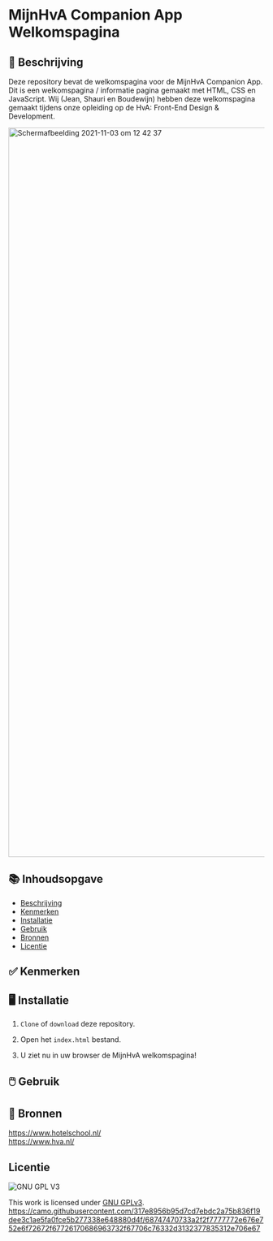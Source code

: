 # MijnHvA Companion App Welkomspagina

## 📄  Beschrijving

Deze repository bevat de welkomspagina voor de MijnHvA Companion App. Dit is een welkomspagina / informatie pagina gemaakt met HTML, CSS en JavaScript. Wij (Jean, Shauri en Boudewijn) hebben deze welkomspagina gemaakt tijdens onze opleiding op de HvA: Front-End Design & Development.

<img width="1437" alt="Schermafbeelding 2021-11-03 om 12 42 37" src="https://user-images.githubusercontent.com/45170095/140054118-18eb1f23-2562-4a72-96fb-b624bb9af801.png">

## 📚 Inhoudsopgave

- [Beschrijving](#beschrijving)
- [Kenmerken](#kenmerken)
- [Installatie](#installatie)
- [Gebruik](#gebruik)
- [Bronnen](#bronnen)
- [Licentie](#licentie)


## ✅ Kenmerken

## 🖥️ Installatie

1. `Clone` of `download` deze repository.

2. Open het `index.html` bestand.

3. U ziet nu in uw browser de MijnHvA welkomspagina!

## 🖱️ Gebruik

## 📰 Bronnen
https://www.hotelschool.nl/
<br>
https://www.hva.nl/

## Licentie

![GNU GPL V3](https://www.gnu.org/graphics/gplv3-127x51.png)

This work is licensed under [GNU GPLv3](./LICENSE).
https://camo.githubusercontent.com/317e8956b95d7cd7ebdc2a75b836f19dee3c1ae5fa0fce5b277338e648880d4f/68747470733a2f2f7777772e676e752e6f72672f67726170686963732f67706c76332d3132377835312e706e67
